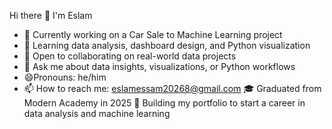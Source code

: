 Hi there 👋 I'm Eslam

- 🔭 Currently working on a Car Sale to Machine Learning project  
- 🌱 Learning data analysis, dashboard design, and Python visualization  
- 👯 Open to collaborating on real-world data projects  
- 💬 Ask me about data insights, visualizations, or Python workflows
- 😄Pronouns: he/him
- 📫 How to reach me: eslamessam20268@gmail.com 
🎓 Graduated from Modern Academy in 2025
🚀 Building my portfolio to start a career in data analysis and machine learning
